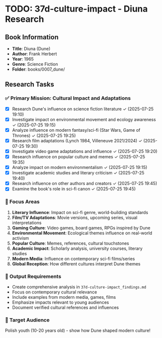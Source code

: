 # TODO: 37d-culture-impact - Diuna Research

## Book Information
- **Title**: Diuna (Dune)
- **Author**: Frank Herbert
- **Year**: 1965
- **Genre**: Science Fiction
- **Folder**: books/0007_dune/

## Research Tasks

### ✅ Primary Mission: Cultural Impact and Adaptations
- [x] Research Dune's influence on science fiction literature ✓ (2025-07-25 19:10)
- [x] Investigate impact on environmental movement and ecology awareness ✓ (2025-07-25 19:15)
- [x] Analyze influence on modern fantasy/sci-fi (Star Wars, Game of Thrones) ✓ (2025-07-25 19:25)
- [x] Research film adaptations (Lynch 1984, Villeneuve 2021/2024) ✓ (2025-07-25 19:30)
- [x] Investigate video game adaptations and influence ✓ (2025-07-25 19:20)
- [x] Research influence on popular culture and memes ✓ (2025-07-25 19:35)
- [x] Analyze impact on modern environmentalism ✓ (2025-07-25 19:15)
- [x] Investigate academic studies and literary criticism ✓ (2025-07-25 19:40)
- [x] Research influence on other authors and creators ✓ (2025-07-25 19:45)
- [x] Examine the book's role in sci-fi canon ✓ (2025-07-25 19:45)

### 🎯 Focus Areas
1. **Literary Influence**: Impact on sci-fi genre, world-building standards
2. **Film/TV Adaptations**: Movie versions, upcoming series, visual interpretations
3. **Gaming Culture**: Video games, board games, RPGs inspired by Dune
4. **Environmental Movement**: Ecological themes influence on real-world activism
5. **Popular Culture**: Memes, references, cultural touchstones
6. **Academic Impact**: Scholarly analysis, university courses, literary studies
7. **Modern Media**: Influence on contemporary sci-fi films/series
8. **Global Reception**: How different cultures interpret Dune themes

### 📝 Output Requirements
- Create comprehensive analysis in `37d-culture-impact_findings.md`
- Focus on contemporary cultural relevance
- Include examples from modern media, games, films
- Emphasize impacts relevant to young audiences
- Document verified cultural references and influences

### 🎯 Target Audience
Polish youth (10-20 years old) - show how Dune shaped modern culture!